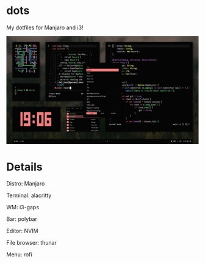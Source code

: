 # dots

My dotfiles for Manjaro and i3!

![Screenshot](./.config/images/ss.png)

# Details

Distro: Manjaro

Terminal: alacritty

WM: i3-gaps

Bar: polybar

Editor: NVIM

File browser: thunar

Menu: rofi
